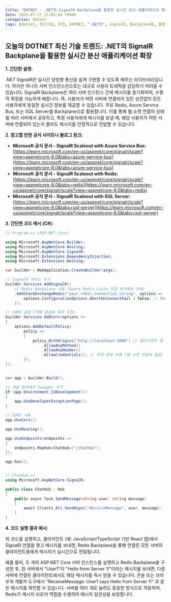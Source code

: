 ```yaml
---
title: "DOTNET - .NET의 SignalR Backplane을 활용한 실시간 분산 애플리케이션 확장"
date: 2025-07-27 21:03:04 +0900
categories: dotnet
tags: [dotnet, 최신기술, 추천, DOTNET, ".NET의", SignalR, Backplane을, 활용한, 실시간, 분산, 애플리케이션, 확장]
---
```


## 오늘의 DOTNET 최신 기술 트렌드: **.NET의 SignalR Backplane을 활용한 실시간 분산 애플리케이션 확장**

**1. 간단한 설명:**

.NET SignalR은 실시간 양방향 통신을 쉽게 구현할 수 있도록 해주는 라이브러리입니다. 하지만 하나의 서버 인스턴스만으로는 대규모 사용자 트래픽을 감당하기 어려울 수 있습니다. SignalR Backplane은 여러 서버 인스턴스 간에 메시지를 동기화하여, 수평적 확장을 가능하게 해줍니다. 즉, 사용자가 어떤 서버에 연결되어 있든 상관없이 모든 사용자에게 동일한 실시간 정보를 제공할 수 있습니다.  주로 Redis, Azure Service Bus, 또는 SQL Server를 Backplane으로 활용합니다.  이를 통해 웹 소켓 연결의 상태를 여러 서버에서 공유하고, 특정 사용자에게 메시지를 보낼 때, 해당 사용자가 어떤 서버에 연결되어 있는지 몰라도 메시지를 안정적으로 전달할 수 있습니다.

**2. 참고할 만한 공식 사이트나 블로그 링크:**

*   **Microsoft 공식 문서 - SignalR Scaleout with Azure Service Bus:** [https://learn.microsoft.com/en-us/aspnet/core/signalr/scale?view=aspnetcore-8.0&tabs=azure-service-bus](https://learn.microsoft.com/en-us/aspnet/core/signalr/scale?view=aspnetcore-8.0&tabs=azure-service-bus)
*   **Microsoft 공식 문서 - SignalR Scaleout with Redis:** [https://learn.microsoft.com/en-us/aspnet/core/signalr/scale?view=aspnetcore-8.0&tabs=redis](https://learn.microsoft.com/en-us/aspnet/core/signalr/scale?view=aspnetcore-8.0&tabs=redis)
*   **Microsoft 공식 문서 - SignalR Scaleout with SQL Server:** [https://learn.microsoft.com/en-us/aspnet/core/signalr/scale?view=aspnetcore-8.0&tabs=sql-server](https://learn.microsoft.com/en-us/aspnet/core/signalr/scale?view=aspnetcore-8.0&tabs=sql-server)

**3. 간단한 코드 예시 (C#):**

```csharp
// Program.cs (ASP.NET Core)

using Microsoft.AspNetCore.Builder;
using Microsoft.AspNetCore.Hosting;
using Microsoft.AspNetCore.SignalR;
using Microsoft.Extensions.DependencyInjection;
using Microsoft.Extensions.Hosting;

var builder = WebApplication.CreateBuilder(args);

// SignalR 서비스 추가
builder.Services.AddSignalR()
    // Redis Backplane 사용 (Azure Redis Cache 연결 문자열로 대체)
    .AddStackExchangeRedis("your_redis_connection_string", options => {
        options.ConfigurationOptions.AbortOnConnectFail = false; // Redis 연결 실패 시 재시도
    });

// CORS 설정 (개발 환경에 따라 조정)
builder.Services.AddCors(options =>
{
    options.AddDefaultPolicy(
        policy =>
        {
            policy.WithOrigins("http://localhost:3000") // 클라이언트 앱 주소
                .AllowAnyMethod()
                .AllowAnyHeader()
                .AllowCredentials(); // 자격 증명 허용 (웹 소켓 연결에 필요)
        });
});


var app = builder.Build();

// 개발 환경에서 Swagger 추가
if (app.Environment.IsDevelopment())
{
    app.UseDeveloperExceptionPage();
}

// CORS 사용
app.UseCors();

app.UseRouting();

app.UseEndpoints(endpoints =>
{
    endpoints.MapHub<ChatHub>("/chatHub");
});

app.Run();


// ChatHub.cs
using Microsoft.AspNetCore.SignalR;

public class ChatHub : Hub
{
    public async Task SendMessage(string user, string message)
    {
        await Clients.All.SendAsync("ReceiveMessage", user, message);
    }
}
```

**4. 코드 실행 결과 예시:**

위 코드를 실행하고, 클라이언트 (예: JavaScript/TypeScript 기반 React 앱)에서 SignalR 연결을 맺고 메시지를 보내면, Redis Backplane을 통해 연결된 모든 서버의 클라이언트들에게 메시지가 실시간으로 전달됩니다.

예를 들어, 두 개의 ASP.NET Core 서버 인스턴스를 실행하고 Redis Backplane을 구성한 후, 한 서버에서 "User1"이 "Hello from Server 1!"이라는 메시지를 보내면, 다른 서버에 연결된 클라이언트에서도 해당 메시지를 즉시 받을 수 있습니다.  콘솔 또는 브라우저 개발자 도구에서 "ReceiveMessage: User1 says Hello from Server 1!" 과 같은 메시지를 확인할 수 있습니다.  서버를 여러 개로 늘려도 동일한 방식으로 작동하며, Redis가 메시지 브로커 역할을 수행하여 메시지 일관성을 보장합니다.

